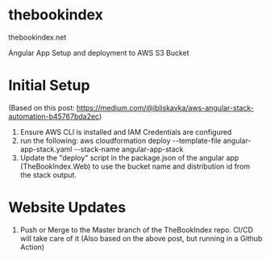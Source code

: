 # thebookindex
thebookindex.net




Angular App Setup and deployment to AWS S3 Bucket

Initial Setup
=============
(Based on this post: https://medium.com/@ibliskavka/aws-angular-stack-automation-b45767bda2ec)
1) Ensure AWS CLI is installed and IAM Credentials are configured
2) run the following:
    aws cloudformation deploy --template-file angular-app-stack.yaml --stack-name angular-app-stack
3) Update the "deploy" script in the package.json of the angular app (TheBookIndex.Web) to use the bucket name and distribution id from the stack output.

Website Updates
===============
1) Push or Merge to the Master branch of the TheBookIndex repo. CI/CD will take care of it
(Also based on the above post, but running in a Github Action)

